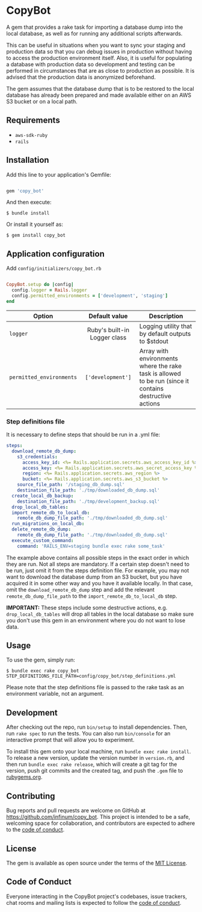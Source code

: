# CopyBot

A gem that provides a rake task for importing a database dump into the local database,
as well as for running any additional scripts afterwards.

This can be useful in situations when you want to sync your staging and production data so that you can debug issues
in production without having to access the production environment itself. Also, it is useful for populating
a database with production data so development and testing can be performed in circumstances that are as close to
production as possible. It is advised that the production data is anonymized beforehand.

The gem assumes that the database dump that is to be restored to the local database has already been prepared and
made available either on an AWS S3 bucket or on a local path.

## Requirements

* `aws-sdk-ruby`
* `rails`

## Installation

Add this line to your application's Gemfile:

```ruby

gem 'copy_bot'

```

And then execute:

    $ bundle install

Or install it yourself as:

    $ gem install copy_bot

## Application configuration

Add `config/initializers/copy_bot.rb`

```ruby

CopyBot.setup do |config|
  config.logger = Rails.logger
  config.permitted_environments = ['development', 'staging']
end

```
| Option                   |        Default value         | Description                                                                                            |
|--------------------------|:----------------------------:|--------------------------------------------------------------------------------------------------------|
| `logger`                 | Ruby's built-in Logger class | Logging utility that by default outputs to $stdout                                                     |
| `permitted_environments` |      `['development']`       | Array with environments where the rake task is allowed<br/>to be run (since it contains destructive actions |

### Step definitions file

It is necessary to define steps that should be run in a .yml file:

```yml
steps:
  download_remote_db_dump:
    s3_credentials:
      access_key_id: <%= Rails.application.secrets.aws_access_key_id %>
      access_key: <%= Rails.application.secrets.aws_secret_access_key %>
      region: <%= Rails.application.secrets.aws_region %>
      bucket: <%= Rails.application.secrets.aws_s3_bucket %>
    source_file_path: '/staging_db_dump.sql'
    destination_file_path: './tmp/downloaded_db_dump.sql'
  create_local_db_backup:
    destination_file_path: './tmp/development_backup.sql'
  drop_local_db_tables:
  import_remote_db_to_local_db:
    remote_db_dump_file_path: './tmp/downloaded_db_dump.sql'
  run_migrations_on_local_db:
  delete_remote_db_dump:
    remote_db_dump_file_path: './tmp/downloaded_db_dump.sql'
  execute_custom_command:
    command: 'RAILS_ENV=staging bundle exec rake some_task'
```

The example above contains all possible steps in the exact order in which they are run.
Not all steps are mandatory.
If a certain step doesn't need to be run, just omit it from the steps definition file. For example, you may not want
to download the database dump from an S3 bucket, but you have acquired it in some other way and you have it available
locally. In that case, omit the `download_remote_db_dump` step and add the relevant `remote_db_dump_file_path` to the
`import_remote_db_to_local_db` step.

**IMPORTANT:** 
These steps include some destructive actions, e.g. `drop_local_db_tables` will drop all tables in the local database
so make sure you don't use this gem in an environment where you do not want to lose data.

## Usage

To use the gem, simply run:

    $ bundle exec rake copy_bot STEP_DEFINITIONS_FILE_PATH=config/copy_bot/step_definitions.yml

Please note that the step definitions file is passed to the rake task as an environment variable, not an argument.

## Development

After checking out the repo, run `bin/setup` to install dependencies. Then, run `rake spec` to run the tests.
You can also run `bin/console` for an interactive prompt that will allow you to experiment.

To install this gem onto your local machine, run `bundle exec rake install`. To release a new version, update
the version number in `version.rb`, and then run `bundle exec rake release`, which will create a git tag for
the version, push git commits and the created tag, and push the `.gem` file to [rubygems.org](https://rubygems.org).

## Contributing

Bug reports and pull requests are welcome on GitHub at https://github.com/infinum/copy_bot. This project is intended
to be a safe, welcoming space for collaboration, and contributors are expected to adhere to
the [code of conduct](https://github.com/infinum/copy_bot/blob/master/CODE_OF_CONDUCT.md).

## License

The gem is available as open source under the terms of the [MIT License](https://opensource.org/licenses/MIT).

## Code of Conduct

Everyone interacting in the CopyBot project's codebases, issue trackers, chat rooms and mailing lists is expected
to follow the [code of conduct](https://github.com/infinum/copy_bot/blob/master/CODE_OF_CONDUCT.md).
